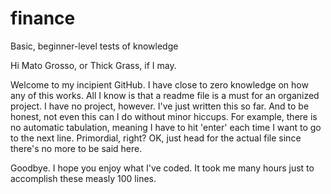 # finance
Basic, beginner-level tests of knowledge

Hi Mato Grosso, or Thick Grass, if I may.

Welcome to my incipient GitHub. I have close to zero knowledge on how any of this works. All I know is that a readme file is a must for an organized project.
I have no project, however. I've just written this so far. And to be honest, not even this can I do without minor hiccups. For example, there is no automatic
tabulation, meaning I have to hit 'enter' each time I want to go to the next line. Primordial, right? OK, just head for the actual file since there's no more 
to be said here.

Goodbye. I hope you enjoy what I've coded. It took me many hours just to accomplish these measly 100 lines. 
